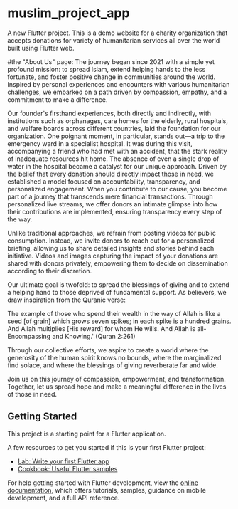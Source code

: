 # muslim_project_app

A new Flutter project.
This is a demo website for a charity organization that accepts donations for variety of humanitarian services all over the world built using Flutter web.


#the "About Us" page:
The journey began since 2021 with a simple yet profound mission: to spread Islam, extend helping hands to the less fortunate, and foster positive change in communities around the world. Inspired by personal experiences and encounters with various humanitarian challenges, we embarked on a path driven by compassion, empathy, and a commitment to make a difference.

Our founder's firsthand experiences, both directly and indirectly, with institutions such as orphanages, care homes for the elderly, rural hospitals, and welfare boards across different countries, laid the foundation for our organization. One poignant moment, in particular, stands out—a trip to the emergency ward in a specialist hospital. It was during this visit, accompanying a friend who had met with an accident, that the stark reality of inadequate resources hit home. The absence of even a single drop of water in the hospital became a catalyst for our unique approach.
Driven by the belief that every donation should directly impact those in need, we established a model focused on accountability, transparency, and personalized engagement. When you contribute to our cause, you become part of a journey that transcends mere financial transactions. Through personalized live streams, we offer donors an intimate glimpse into how their contributions are implemented, ensuring transparency every step of the way.

Unlike traditional approaches, we refrain from posting videos for public consumption. Instead, we invite donors to reach out for a personalized briefing, allowing us to share detailed insights and stories behind each initiative. Videos and images capturing the impact of your donations are shared with donors privately, empowering them to decide on dissemination according to their discretion.

Our ultimate goal is twofold: to spread the blessings of giving and to extend a helping hand to those deprived of fundamental support. As believers, we draw inspiration from the Quranic verse:

The example of those who spend their wealth in the way of Allah is like a seed [of grain] which grows seven spikes; in each spike is a hundred grains. And Allah multiplies [His reward] for whom He wills. And Allah is all-Encompassing and Knowing.' (Quran 2:261)

Through our collective efforts, we aspire to create a world where the generosity of the human spirit knows no bounds, where the marginalized find solace, and where the blessings of giving reverberate far and wide.

Join us on this journey of compassion, empowerment, and transformation. Together, let us spread hope and make a meaningful difference in the lives of those in need.



















## Getting Started

This project is a starting point for a Flutter application.

A few resources to get you started if this is your first Flutter project:

- [Lab: Write your first Flutter app](https://docs.flutter.dev/get-started/codelab)
- [Cookbook: Useful Flutter samples](https://docs.flutter.dev/cookbook)

For help getting started with Flutter development, view the
[online documentation](https://docs.flutter.dev/), which offers tutorials,
samples, guidance on mobile development, and a full API reference.
